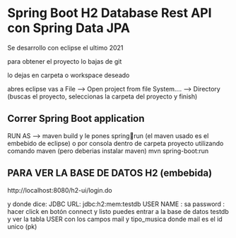 # Spring Boot H2 Database Rest API con Spring Data JPA

Se desarrollo con eclipse el ultimo 2021

para obtener el proyecto lo bajas de git 

lo dejas en carpeta o workspace deseado

abres eclipse vas a File --> Open project from file System.... --> Directory (buscas el proyecto, seleccionas la carpeta del proyecto y finish)

## Correr Spring Boot application
RUN AS --> maven build y le pones spring:boot:run (el maven usado es el embebido de eclipse)
o
por consola dentro de carpeta proyecto utilizando comando maven (pero deberias instalar maven)
mvn spring-boot:run


## PARA VER LA BASE DE DATOS H2 (embebida)
http://localhost:8080/h2-ui/login.do

y donde dice:
JDBC URL: jdbc:h2:mem:testdb
USER NAME : sa
password : 
hacer click en botón connect y listo puedes entrar a la base de datos testdb y ver la tabla USER con los campos mail y tipo_musica donde mail es el id unico (pk)


